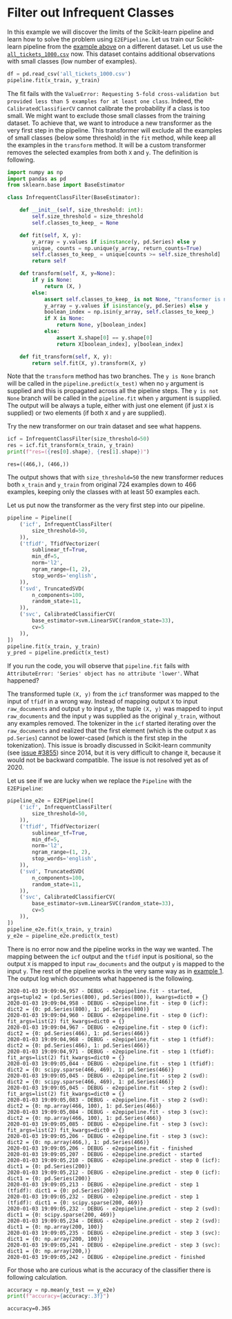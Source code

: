 # Filter out Infrequent Classes

In this example we will discover the limits of the Scikit-learn pipeline and learn how to solve the problem using `E2EPipeline`. Let us train our Scikit-learn pipeline from the [example above](#standard-scikit-learn-pipeline) on a different dataset. Let us use the [`all_tickets_1000.csv`](data/all_tickets_1000.csv) now. This dataset contains additional observations with small classes (low number of examples).

```python
df = pd.read_csv('all_tickets_1000.csv')
pipeline.fit(x_train, y_train)
```

The fit fails with the `ValueError: Requesting 5-fold cross-validation but provided less than 5 examples for at least one class`. Indeed, the `CalibratedClassifierCV` cannot calibrate the probability if a class is too small. We might want to exclude those small classes from the training dataset. To achieve that, we want to introduce a new transformer as the very first step in the pipeline. This transformer will exclude all the examples of small classes (below some threshold) in the `fit` method, while keep all the examples in the `transform` method. It will be a custom transformer removes the selected examples from both `X` and `y`. The definition is following.

```python
import numpy as np
import pandas as pd
from sklearn.base import BaseEstimator

class InfrequentClassFilter(BaseEstimator):

    def __init__(self, size_threshold: int):
        self.size_threshold = size_threshold
        self.classes_to_keep_ = None

    def fit(self, X, y):
        y_array = y.values if isinstance(y, pd.Series) else y
        unique, counts = np.unique(y_array, return_counts=True)
        self.classes_to_keep_ = unique[counts >= self.size_threshold]
        return self

    def transform(self, X, y=None):
        if y is None:
            return (X, )
        else:
            assert self.classes_to_keep_ is not None, "transformer is not fitted yet"
            y_array = y.values if isinstance(y, pd.Series) else y
            boolean_index = np.isin(y_array, self.classes_to_keep_)
            if X is None:
                return None, y[boolean_index]
            else:
                assert X.shape[0] == y.shape[0]
                return X[boolean_index], y[boolean_index]

    def fit_transform(self, X, y):
        return self.fit(X, y).transform(X, y)
```

Note that the `transform` method has two branches. The `y is None` branch will be called in the `pipeline.predict(x_test)` when no `y` argument is supplied and this is propagated across all the pipeline steps. The `y is not None` branch will be called in the `pipeline.fit` when `y` argument is supplied. The output will be always a tuple, either with just one element (if just `X` is supplied) or two elements (if both `X` and `y` are supplied).

Try the new transformer on our train dataset and see what happens.

```python
icf = InfrequentClassFilter(size_threshold=50)
res = icf.fit_transform(x_train, y_train)
print(f"res=({res[0].shape}, {res[1].shape})")
```

`res=((466,), (466,))`

The output shows that with `size_threshold=50` the new transformer reduces both `x_train` and `y_train` from original 724 examples down to 466 examples, keeping only the classes with at least 50 examples each.

Let us put now the transformer as the very first step into our pipeline.

```python
pipeline = Pipeline([
    ('icf', InfrequentClassFilter(
        size_threshold=50,
    )),
    ('tfidf', TfidfVectorizer(
        sublinear_tf=True,
        min_df=5,
        norm='l2',
        ngram_range=(1, 2),
        stop_words='english',
    )),
    ('svd', TruncatedSVD(
        n_components=100,
        random_state=11,
    )),
    ('svc', CalibratedClassifierCV(
        base_estimator=svm.LinearSVC(random_state=33),
        cv=5
    )),
])
pipeline.fit(x_train, y_train)
y_pred = pipeline.predict(x_test)
```

If you run the code, you will observe that `pipeline.fit` fails with `AttributeError: 'Series' object has no attribute 'lower'`. What happened?

The transformed tuple `(X, y)` from the `icf` transformer was mapped to the input of `tfidf` in a wrong way. Instead of mapping output `X` to input `raw_documents` and output `y` to input `y`, the tuple `(X, y)` was mapped to input `raw_documents` and the input `y` was supplied as the original `y_train`, without any examples removed. The tokenizer in the `icf` started iterating over the `raw_documents` and realized that the first element (which is the output `X` as `pd.Series`) cannot be lower-cased (which is the first step in the tokenization). This issue is broadly discussed in Scikit-learn community (see [issue #3855](https://github.com/scikit-learn/scikit-learn/issues/3855)) since 2014, but it is very difficult to change it, because it would not be backward compatible. The issue is not resolved yet as of 2020.

Let us see if we are lucky when we replace the `Pipeline` with the `E2EPipeline`:

```python
pipeline_e2e = E2EPipeline([
    ('icf', InfrequentClassFilter(
        size_threshold=50,
    )),
    ('tfidf', TfidfVectorizer(
        sublinear_tf=True,
        min_df=5,
        norm='l2',
        ngram_range=(1, 2),
        stop_words='english',
    )),
    ('svd', TruncatedSVD(
        n_components=100,
        random_state=11,
    )),
    ('svc', CalibratedClassifierCV(
        base_estimator=svm.LinearSVC(random_state=33),
        cv=5
    )),
])
pipeline_e2e.fit(x_train, y_train)
y_e2e = pipeline_e2e.predict(x_test)
```

There is no error now and the pipeline works in the way we wanted. The mapping between the `icf` output and the `tfidf` input is positional, so the output `X` is mapped to input `raw_documents` and the output `y` is mapped to the input `y`. The rest of the pipeline works in the very same way as in [example 1](example1.md). The output log which documents what happened is the following.

```text
2020-01-03 19:09:04,957 - DEBUG - e2epipeline.fit - started, args=tuple2 = (pd.Series(800), pd.Series(800)), kwargs=dict0 = {}
2020-01-03 19:09:04,958 - DEBUG - e2epipeline.fit - step 0 (icf): dict2 = {0: pd.Series(800), 1: pd.Series(800)}
2020-01-03 19:09:04,960 - DEBUG - e2epipeline.fit - step 0 (icf): fit_args=list(2) fit_kwargs=dict0 = {}
2020-01-03 19:09:04,967 - DEBUG - e2epipeline.fit - step 0 (icf): dict2 = {0: pd.Series(466), 1: pd.Series(466)}
2020-01-03 19:09:04,968 - DEBUG - e2epipeline.fit - step 1 (tfidf): dict2 = {0: pd.Series(466), 1: pd.Series(466)}
2020-01-03 19:09:04,971 - DEBUG - e2epipeline.fit - step 1 (tfidf): fit_args=list(2) fit_kwargs=dict0 = {}
2020-01-03 19:09:05,044 - DEBUG - e2epipeline.fit - step 1 (tfidf): dict2 = {0: scipy.sparse(466, 469), 1: pd.Series(466)}
2020-01-03 19:09:05,045 - DEBUG - e2epipeline.fit - step 2 (svd): dict2 = {0: scipy.sparse(466, 469), 1: pd.Series(466)}
2020-01-03 19:09:05,045 - DEBUG - e2epipeline.fit - step 2 (svd): fit_args=list(2) fit_kwargs=dict0 = {}
2020-01-03 19:09:05,083 - DEBUG - e2epipeline.fit - step 2 (svd): dict2 = {0: np.array(466, 100), 1: pd.Series(466)}
2020-01-03 19:09:05,084 - DEBUG - e2epipeline.fit - step 3 (svc): dict2 = {0: np.array(466, 100), 1: pd.Series(466)}
2020-01-03 19:09:05,085 - DEBUG - e2epipeline.fit - step 3 (svc): fit_args=list(2) fit_kwargs=dict0 = {}
2020-01-03 19:09:05,206 - DEBUG - e2epipeline.fit - step 3 (svc): dict2 = {0: np.array(466,), 1: pd.Series(466)}
2020-01-03 19:09:05,206 - DEBUG - e2epipeline.fit - finished
2020-01-03 19:09:05,207 - DEBUG - e2epipeline.predict - started
2020-01-03 19:09:05,210 - DEBUG - e2epipeline.predict - step 0 (icf): dict1 = {0: pd.Series(200)}
2020-01-03 19:09:05,212 - DEBUG - e2epipeline.predict - step 0 (icf): dict1 = {0: pd.Series(200)}
2020-01-03 19:09:05,213 - DEBUG - e2epipeline.predict - step 1 (tfidf): dict1 = {0: pd.Series(200)}
2020-01-03 19:09:05,232 - DEBUG - e2epipeline.predict - step 1 (tfidf): dict1 = {0: scipy.sparse(200, 469)}
2020-01-03 19:09:05,232 - DEBUG - e2epipeline.predict - step 2 (svd): dict1 = {0: scipy.sparse(200, 469)}
2020-01-03 19:09:05,234 - DEBUG - e2epipeline.predict - step 2 (svd): dict1 = {0: np.array(200, 100)}
2020-01-03 19:09:05,235 - DEBUG - e2epipeline.predict - step 3 (svc): dict1 = {0: np.array(200, 100)}
2020-01-03 19:09:05,241 - DEBUG - e2epipeline.predict - step 3 (svc): dict1 = {0: np.array(200,)}
2020-01-03 19:09:05,242 - DEBUG - e2epipeline.predict - finished
```

For those who are curious what is the accuracy of the classifier there is following calculation.

```python
accuracy = np.mean(y_test == y_e2e)
print(f"accuracy={accuracy:.3f}")
```

`accuracy=0.365`
